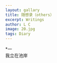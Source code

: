 ```yaml
---
layout: gallary
title: 随想录（others）
excerpt: Writings
author: L C
image: 20.jpg
tags: Diary
---
```


*一  
我立在池岸   
